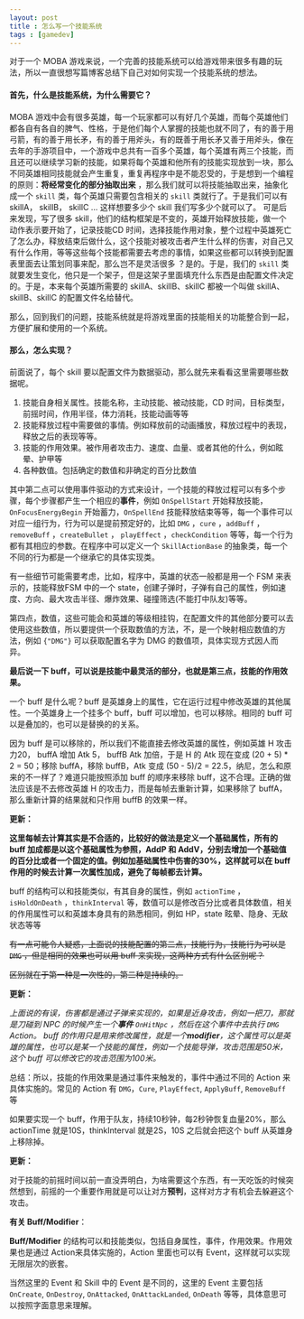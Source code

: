 ```yaml
---
layout: post
title : 怎么写一个技能系统
tags : [gamedev]
---
```

对于一个 MOBA 游戏来说，一个完善的技能系统可以给游戏带来很多有趣的玩法，所以一直很想写篇博客总结下自己对如何实现一个技能系统的想法。

#### 首先，什么是技能系统，为什么需要它？

MOBA 游戏中会有很多英雄，每一个玩家都可以有好几个英雄，而每个英雄他们都各自有各自的脾气、性格，于是他们每个人掌握的技能也就不同了，有的善于用弓箭，有的善于用长矛，有的善于用斧头，有的既善于用长矛又善于用斧头，像在去年的手游项目中，一个游戏中总共有一百多个英雄，每个英雄有两三个技能，而且还可以继续学习新的技能，如果将每个英雄和他所有的技能实现放到一块，那么不同英雄相同技能就会产生重复，重复再程序中是不能忍受的，于是想到一个编程的原则：**将经常变化的部分抽取出来** ，那么我们就可以将技能抽取出来，抽象化成一个 `skill` 类，每个英雄只需要包含相关的 `skill` 类就行了。于是我们可以有 skillA， skillB， skillC … 这样想要多少个 skill 我们写多少个就可以了。 可是后来发现，写了很多 skill，他们的结构框架是不变的，英雄开始释放技能，做一个动作表示要开始了，记录技能CD 时间，选择技能作用对象，整个过程中英雄死亡了怎么办，释放结束后做什么，这个技能对被攻击者产生什么样的伤害，对自己又有什么作用，等等这些每个技能都需要去考虑的事情，如果这些都可以转换到配置表里面去让策划同事来配，那么岂不是灵活很多 ？是的。于是，我们的 `skill` 类就要发生变化，他只是一个架子，但是这架子里面填充什么东西是由配置文件决定的。于是，本来每个英雄所需要的 skillA、skillB、skillC 都被一个叫做 skillA、skillB、skillC 的配置文件名给替代。

那么，回到我们的问题，技能系统就是将游戏里面的技能相关的功能整合到一起，方便扩展和使用的一个系统。

#### 那么，怎么实现？

前面说了，每个 skill 要以配置文件为数据驱动，那么就先来看看这里需要哪些数据呢。

1. 技能自身相关属性。技能名称，主动技能、被动技能，CD 时间，目标类型，前摇时间，作用半径，体力消耗，技能动画等等
2. 技能释放过程中需要做的事情。例如释放前的动画播放，释放过程中的表现，释放之后的表现等等。
3. 技能的作用效果。被作用者攻击力、速度、血量、或者其他的什么，例如眩晕、护甲等
4. 各种数值。包括确定的数值和非确定的百分比数值

其中第二点可以使用事件驱动的方式来设计，一个技能的释放过程可以有多个步骤，每个步骤都产生一个相应的**事件**，例如 `OnSpellStart` 开始释放技能，`OnFocusEnergyBegin` 开始蓄力，`OnSpellEnd` 技能释放结束等等，每一个事件可以对应一组行为，行为可以是提前预定好的，比如 `DMG` ，`cure` ，`addBuff` ，`removeBuff` ，`createBullet` ， `playEffect` ，`checkCondition` 等等，每一个行为都有其相应的参数。在程序中可以定义一个 `SkillActionBase` 的抽象类，每一个不同的行为都是一个继承它的具体实现类。

有一些细节可能需要考虑，比如，程序中，英雄的状态一般都是用一个 FSM 来表示的，技能释放FSM 中的一个 state，创建子弹时，子弹有自己的属性，例如速度、方向、最大攻击半径、爆炸效果、碰撞筛选(不能打中队友)等等。

第四点，数值，这些可能会和英雄的等级相挂钩，在配置文件的其他部分要可以去使用这些数值，所以要提供一个获取数值的方法，不，是一个映射相应数值的方法，例如 `{"DMG"}` 可以获取配置名字为 DMG 的数值项，具体实现方式因人而异。

**最后说一下 buff，可以说是技能中最灵活的部分，也就是第三点，技能的作用效果。** 

一个 buff 是什么呢？buff 是英雄身上的属性，它在运行过程中修改英雄的其他属性。一个英雄身上一个挂多个 buff，buff 可以增加，也可以移除。相同的 buff 可以是叠加的，也可以是替换的的关系。

因为 buff 是可以移除的，所以我们不能直接去修改英雄的属性，例如英雄 H 攻击力20， buffA 增加 Atk 5， buffB Atk 加倍，于是 H 的 Atk 现在变成 (20 + 5) * 2 = 50；移除 buffA，移除 buffB，Atk 变成 (50 - 5)/2 = 22.5，纳尼，怎么和原来的不一样了？难道只能按照添加 buff 的顺序来移除 buff，这不合理。正确的做法应该是不去修改英雄 H 的攻击力，而是每帧去重新计算，如果移除了 buffA，那么重新计算的结果就和只作用 buffB 的效果一样。

**更新：**

**这里每帧去计算其实是不合适的，比较好的做法是定义一个基础属性，所有的 buff 加成都是以这个基础属性为参照，AddP 和 AddV，分别去增加一个基础值的百分比或者一个固定的值。例如加基础属性中伤害的30%，这样就可以在 buff 作用的时候去计算一次属性加成，避免了每帧都去计算。**

 buff 的结构可以和技能类似，有其自身的属性，例如 `actionTime` ，`isHoldOnDeath` ，`thinkInterval` 等，数值可以是修改百分比或者具体数值，相关的作用属性可以和英雄本身具有的熟悉相同，例如 HP，state 眩晕、隐身、无敌状态等等

~~有一点可能令人疑惑，上面说的技能配置的第二点，技能行为，技能行为可以是 `DMG` ，但是相同的效果也可以用 buff 来实现，这两种方式有什么区别呢？~~

~~区别就在于第一种是一次性的，第二种是持续的。~~

**更新：**

*上面说的有误，伤害都是通过子弹来实现的，如果是近身攻击，例如一把刀，那就是刀碰到 NPC 的时候产生一个**事件** `OnHitNpc` ，然后在这个事件中去执行 `DMG` Action。 buff 的作用只是用来修改属性，就是一个**modifier**，这个属性可以是英雄的属性，也可以是某一个技能的属性，例如一个技能导弹，攻击范围是50米，这个 buff 可以修改它的攻击范围为100米。*

总结：所以，技能的作用效果是通过事件来触发的，事件中通过不同的 Action 来具体实施的。常见的 Action 有 `DMG`，`Cure`, `PlayEffect`, `ApplyBuff`, `RemoveBuff` 等

如果要实现一个 buff，作用于队友，持续10秒钟，每2秒钟恢复血量20%，那么 actionTime 就是10S，thinkInterval 就是2S，10S 之后就会把这个 buff 从英雄身上移除掉。

**更新：**

对于技能的前摇时间以前一直没弄明白，为啥需要这个东西，有一天吃饭的时候突然想到，前摇的一个重要作用就是可以让对方**预判**，这样对方才有机会去躲避这个攻击。

**有关 Buff/Modifier**：

**Buff/Modifier** 的结构可以和技能类似，包括自身属性，事件，作用效果。作用效果也是通过 Action来具体实施的，Action 里面也可以有 Event，这样就可以实现无限层次的嵌套。

当然这里的 Event 和 Skill 中的 Event 是不同的，这里的 Event 主要包括 `OnCreate`, `OnDestroy`,  `OnAttacked`, `OnAttackLanded`, `OnDeath` 等等，具体意思可以按照字面意思来理解。